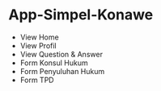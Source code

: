 # App-Simpel-Konawe
- View Home
- View Profil
- View Question & Answer
- Form Konsul Hukum
- Form Penyuluhan Hukum
- Form TPD
